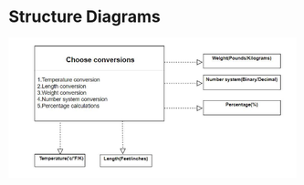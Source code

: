 # Structure Diagrams

![FeaturesLevelStructuralDiagram](https://github.com/Ambikacl/Mini_project_ltts/blob/main/2_Architecture/structure%20Diagrams/structural%20block%20diagram.JPG)
